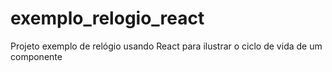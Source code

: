 # exemplo_relogio_react
Projeto exemplo de relógio usando React para ilustrar o ciclo de vida de um componente
